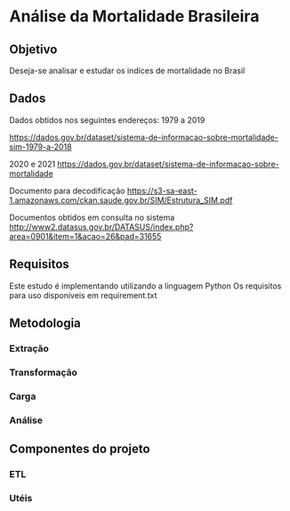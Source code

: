 # Análise da Mortalidade Brasileira

## Objetivo 
Deseja-se analisar e estudar os indíces de mortalidade no Brasil

## Dados

Dados obtidos nos seguintes endereços:
1979 a 2019

https://dados.gov.br/dataset/sistema-de-informacao-sobre-mortalidade-sim-1979-a-2018

2020 e 2021
https://dados.gov.br/dataset/sistema-de-informacao-sobre-mortalidade

Documento para decodificação
https://s3-sa-east-1.amazonaws.com/ckan.saude.gov.br/SIM/Estrutura_SIM.pdf


Documentos obtidos em consulta no sistema
http://www2.datasus.gov.br/DATASUS/index.php?area=0901&item=1&acao=26&pad=31655

## Requisitos

Este estudo é implementando utilizando a linguagem Python
Os requisitos para uso  disponíveis em requirement.txt

## Metodologia

### Extração

### Transformação

### Carga

### Análise

## Componentes do projeto

### ETL

### Utéis

